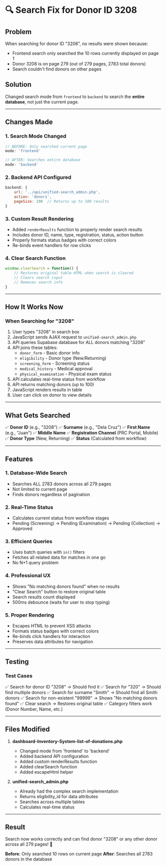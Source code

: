 # 🔍 Search Fix for Donor ID 3208

## Problem
When searching for donor ID "3208", no results were shown because:
- Frontend search only searched the 10 rows currently displayed on page 1
- Donor 3208 is on page 279 (out of 279 pages, 2783 total donors)
- Search couldn't find donors on other pages

## Solution
Changed search mode from `frontend` to `backend` to search the **entire database**, not just the current page.

---

## Changes Made

### 1. Search Mode Changed
```javascript
// BEFORE: Only searched current page
mode: 'frontend'

// AFTER: Searches entire database
mode: 'backend'
```

### 2. Backend API Configured
```javascript
backend: {
    url: '../api/unified-search_admin.php',
    action: 'donors',
    pageSize: 100  // Returns up to 100 results
}
```

### 3. Custom Result Rendering
- Added `renderResults` function to properly render search results
- Includes donor ID, name, type, registration, status, action button
- Properly formats status badges with correct colors
- Re-binds event handlers for row clicks

### 4. Clear Search Function
```javascript
window.clearSearch = function() {
    // Restores original table HTML when search is cleared
    // Clears search input
    // Removes search info
}
```

---

## How It Works Now

### When Searching for "3208"

1. User types "3208" in search box
2. JavaScript sends AJAX request to `unified-search_admin.php`
3. API queries Supabase database for ALL donors matching "3208"
4. API joins these tables:
   - `donor_form` - Basic donor info
   - `eligibility` - Donor type (New/Returning)
   - `screening_form` - Screening status
   - `medical_history` - Medical approval
   - `physical_examination` - Physical exam status
5. API calculates real-time status from workflow
6. API returns matching donors (up to 100)
7. JavaScript renders results in table
8. User can click on donor to view details

---

## What Gets Searched

✅ **Donor ID** (e.g., "3208")
✅ **Surname** (e.g., "Dela Cruz")
✅ **First Name** (e.g., "Juan")
✅ **Middle Name**
✅ **Registration Channel** (PRC Portal, Mobile)
✅ **Donor Type** (New, Returning)
✅ **Status** (Calculated from workflow)

---

## Features

### 1. Database-Wide Search
- Searches ALL 2783 donors across all 279 pages
- Not limited to current page
- Finds donors regardless of pagination

### 2. Real-Time Status
- Calculates current status from workflow stages
- Pending (Screening) → Pending (Examination) → Pending (Collection) → Approved

### 3. Efficient Queries
- Uses batch queries with `in()` filters
- Fetches all related data for matches in one go
- No N+1 query problem

### 4. Professional UX
- Shows "No matching donors found" when no results
- "Clear Search" button to restore original table
- Search results count displayed
- 500ms debounce (waits for user to stop typing)

### 5. Proper Rendering
- Escapes HTML to prevent XSS attacks
- Formats status badges with correct colors
- Re-binds click handlers for interaction
- Preserves data attributes for navigation

---

## Testing

### Test Cases
✅ Search for donor ID "3208" → Should find it
✅ Search for "320" → Should find multiple donors
✅ Search for surname "Smith" → Should find all Smith donors
✅ Search for non-existent "99999" → Shows "No matching donors found"
✅ Clear search → Restores original table
✅ Category filters work (Donor Number, Name, etc.)

---

## Files Modified

1. **dashboard-Inventory-System-list-of-donations.php**
   - Changed mode from 'frontend' to 'backend'
   - Added backend API configuration
   - Added custom renderResults function
   - Added clearSearch function
   - Added escapeHtml helper

2. **unified-search_admin.php**
   - Already had the complex search implementation
   - Returns eligibility_id for data attributes
   - Searches across multiple tables
   - Calculates real-time status

---

## Result

Search now works correctly and can find donor "3208" or any other donor across all 279 pages! 🎉

**Before**: Only searched 10 rows on current page
**After**: Searches all 2783 donors in the database

